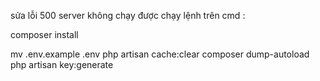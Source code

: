 sửa lỗi  500 server không chạy được 
chạy lệnh trên cmd :


composer install 

mv .env.example .env 
php artisan cache:clear 
composer dump-autoload 
php artisan key:generate

